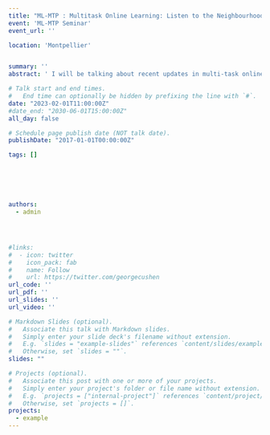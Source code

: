 ```yaml
---
title: "ML-MTP : Multitask Online Learning: Listen to the Neighbourhood Buzz"
event: 'ML-MTP Seminar'
event_url: ''

location: 'Montpellier'


summary: ''
abstract: ' I will be talking about recent updates in multi-task online learning and perspectives on multi-agents online learning.'

# Talk start and end times.
#   End time can optionally be hidden by prefixing the line with `#`.
date: "2023-02-01T11:00:00Z"
#date_end: "2030-06-01T15:00:00Z"
all_day: false

# Schedule page publish date (NOT talk date).
publishDate: "2017-01-01T00:00:00Z"

tags: []






authors:
  - admin




#links:
#  - icon: twitter
#    icon_pack: fab
#    name: Follow
#    url: https://twitter.com/georgecushen
url_code: ''
url_pdf: ''
url_slides: ''
url_video: ''

# Markdown Slides (optional).
#   Associate this talk with Markdown slides.
#   Simply enter your slide deck's filename without extension.
#   E.g. `slides = "example-slides"` references `content/slides/example-slides.md`.
#   Otherwise, set `slides = ""`.
slides: ""

# Projects (optional).
#   Associate this post with one or more of your projects.
#   Simply enter your project's folder or file name without extension.
#   E.g. `projects = ["internal-project"]` references `content/project/deep-learning/old_index.md`.
#   Otherwise, set `projects = []`.
projects:
  - example
---
```

